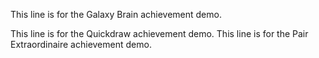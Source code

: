 This line is for the Galaxy Brain achievement demo.

This line is for the Quickdraw achievement demo.
This line is for the Pair Extraordinaire achievement demo.
